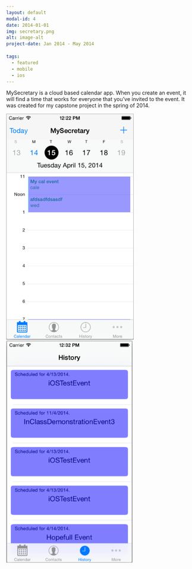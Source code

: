```yaml
---
layout: default
modal-id: 4
date: 2014-01-01
img: secretary.png
alt: image-alt
project-date: Jan 2014 - May 2014

tags:
  - featured
  - mobile
  - ios
---
```

MySecretary is a cloud based calendar app. When you create an event, it will find a time that works for everyone that you’ve invited to the event. It was created for my capstone project in the spring of 2014.

<div class="col-md-6">
	<img src="img/secretary/1.png" class="img-responsive img-centered" alt="Screenshot">
</div>
<div class="col-md-6">
	<img src="img/secretary/2.png" class="img-responsive img-centered" alt="Screenshot">
</div>